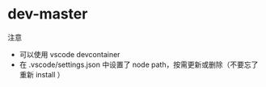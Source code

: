 # dev-master

注意
- 可以使用 vscode devcontainer
- 在 .vscode/settings.json 中设置了 node path，按需更新或删除（不要忘了重新 install ）